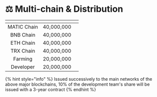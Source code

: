 # ⚖ Multi-chain & Distribution

<table data-column-title-hidden data-view="cards"><thead><tr><th align="center"></th><th align="center"></th><th data-hidden></th></tr></thead><tbody><tr><td align="center">MATIC Chain</td><td align="center">40,000,000</td><td></td></tr><tr><td align="center">BNB Chain</td><td align="center">40,000,000</td><td></td></tr><tr><td align="center">ETH Chain</td><td align="center">40,000,000</td><td></td></tr><tr><td align="center">TRX Chain</td><td align="center">40,000,000</td><td></td></tr><tr><td align="center">Farming</td><td align="center">20,000,000</td><td></td></tr><tr><td align="center">Developer</td><td align="center">20,000,000</td><td></td></tr></tbody></table>

{% hint style="info" %}
Issued successively to the main networks of the above major blockchains, 10% of the development team's share will be issued with a 3-year contract
{% endhint %}
